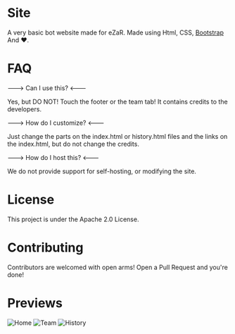 # Site

A very basic bot website made for eZaR. Made using Html, CSS, [Bootstrap](https://getbootstrap.com/) And ❤.

# FAQ

---> Can I use this? <---

Yes, but DO NOT! Touch the footer or the team tab! It contains credits to the developers.

---> How do I customize? <---

Just change the parts on the index.html or history.html files and the links on the index.html, but do not change the credits.

---> How do I host this? <---

We do not provide support for self-hosting, or modifying the site.

# License

This project is under the Apache 2.0 License.

# Contributing

Contributors are welcomed with open arms! Open a Pull Request and you're done!

# Previews
![Home](https://capy-cdn.xyz/ZM9Emvfs.png)
![Team](https://capy-cdn.xyz/KN7sL3S8.png)
![History](https://capy-cdn.xyz/2v9DRLO8.png)
